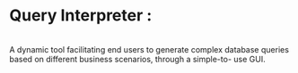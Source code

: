 <h1>Query Interpreter : </h1><br>
A dynamic tool facilitating end users to generate complex database queries based on different business scenarios, through a simple-to- use GUI.
